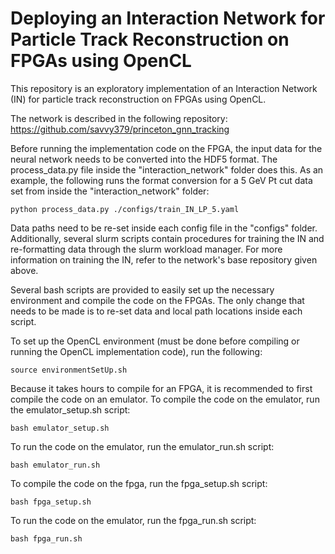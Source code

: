 # Deploying an Interaction Network for Particle Track Reconstruction on FPGAs using OpenCL 

This repository is an exploratory implementation of an Interaction Network (IN) for particle track reconstruction on FPGAs using OpenCL.

The network is described in the following repository: https://github.com/savvy379/princeton_gnn_tracking

Before running the implementation code on the FPGA, the input data for the neural network needs to be converted into the HDF5 format. The process_data.py file inside the "interaction_network" folder does this. As an example, the following runs the format conversion for a 5 GeV Pt cut data set from inside the "interaction_network" folder:
```
python process_data.py ./configs/train_IN_LP_5.yaml
```
Data paths need to be re-set inside each config file in the "configs" folder. Additionally, several slurm scripts contain procedures for training the IN and re-formatting data through the slurm workload manager. For more information on training the IN, refer to the network's base repository given above.

Several bash scripts are provided to easily set up the necessary environment and compile the code on the FPGAs. The only change that needs to be made is to re-set data and local path locations inside each script.

To set up the OpenCL environment (must be done before compiling or running the OpenCL implementation code), run the following:
```
source environmentSetUp.sh
```
Because it takes hours to compile for an FPGA, it is recommended to first compile the code on an emulator. To compile the code on the emulator, run the emulator_setup.sh script:
```
bash emulator_setup.sh
```
To run the code on the emulator, run the emulator_run.sh script:
```
bash emulator_run.sh
```
To compile the code on the fpga, run the fpga_setup.sh script:
```
bash fpga_setup.sh
```
To run the code on the emulator, run the fpga_run.sh script:
```
bash fpga_run.sh
```
